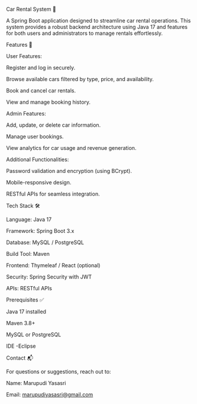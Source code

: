 Car Rental System 🚗

A Spring Boot application designed to streamline car rental operations. This system provides a robust backend architecture using Java 17 and features for both users and administrators to manage rentals effortlessly.

Features 🌟

User Features:

Register and log in securely.

Browse available cars filtered by type, price, and availability.

Book and cancel car rentals.

View and manage booking history.

Admin Features:

Add, update, or delete car information.

Manage user bookings.

View analytics for car usage and revenue generation.

Additional Functionalities:

Password validation and encryption (using BCrypt).

Mobile-responsive design.

RESTful APIs for seamless integration.

Tech Stack 🛠️

Language: Java 17

Framework: Spring Boot 3.x

Database: MySQL / PostgreSQL

Build Tool: Maven

Frontend: Thymeleaf / React (optional)

Security: Spring Security with JWT

APIs: RESTful APIs

Prerequisites ✅

Java 17 installed

Maven 3.8+

MySQL or PostgreSQL

IDE -Eclipse

Contact 📬

For questions or suggestions, reach out to:

Name: Marupudi Yasasri

Email: marupudiyasasri@gmail.com

